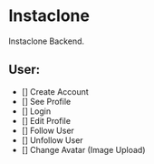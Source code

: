 # Instaclone

Instaclone Backend.

## User:

- [] Create Account
- [] See Profile
- [] Login
- [] Edit Profile
- [] Follow User
- [] Unfollow User
- [] Change Avatar (Image Upload)